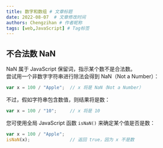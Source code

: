 ```yaml
---
title: 数字和数组 # 文章标题
date: 2022-08-07  # 文章修改时间
authors: Chengzihan # 作者昵称
tags: [web,JavaScript] # Tag标签
---
```

## 不合法数 NaN

NaN 属于 JavaScript 保留词，指示某个数不是合法数。  
尝试用一个非数字字符串进行除法会得到 NaN（Not a Number）：  

```js
var x = 100 / "Apple";  // x 将是 NaN（Not a Number）
```

不过，假如字符串包含数值，则结果将是数：  

```js
var x = 100 / "10";     // x 将是 10
```

您可使用全局 JavaScript 函数 `isNaN()` 来确定某个值是否是数：  

```js
var x = 100 / "Apple";
isNaN(x);               // 返回 true，因为 x 不是数
```
